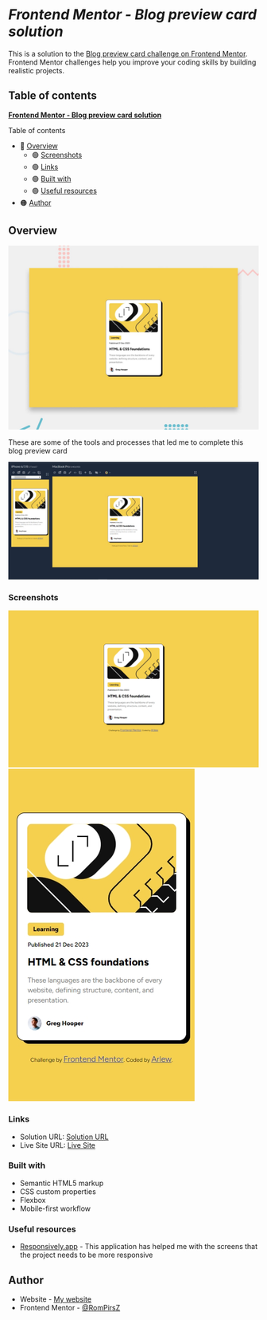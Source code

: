 # **_Frontend Mentor - Blog preview card solution_**

This is a solution to the [Blog preview card challenge on Frontend Mentor](https://www.frontendmentor.io/challenges/blog-preview-card-ckPaj01IcS). Frontend Mentor challenges help you improve your coding skills by building realistic projects.

## Table of contents

[**Frontend Mentor - Blog preview card solution**](#frontend-mentor---blog-preview-card-solution)

Table of contents

- 🔵 [Overview](#overview)
  - 🟢 [Screenshots](#screenshots)
  - 🟢 [Links](#links)
  - 🟢 [Built with](#built-with)
  - 🟢 [Useful resources](#useful-resources)
- 🟠 [Author](#author)

## **Overview**

![blog preview card](./design/desktop-preview.jpg)

These are some of the tools and processes that led me to complete this blog preview card

![Responsively screenshot](./screenshots/2024-08-02%20181342.jpg)

### **Screenshots**

![1440 screen](./screenshots/MacBook-Pro-1722276162252.jpeg)
![375 screen](./screenshots/iPhone%206-7-8-1722276219175.jpeg)

### Links

- Solution URL: [Solution URL](https://github.com/RomPirsZ/blog-preview-card-main)
- Live Site URL: [Live Site](https://rompirsz.github.io/blog-preview-card-main/)

### Built with

- Semantic HTML5 markup
- CSS custom properties
- Flexbox
- Mobile-first workflow

### Useful resources

- [Responsively.app](https://responsively.app/) - This application has helped me with the screens that the project needs to be more responsive

## Author

- Website - [My website](https://rompirsz.github.io//)
- Frontend Mentor - [@RomPirsZ](https://www.frontendmentor.io/profile/RomPirsZ)
